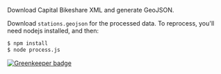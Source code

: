 Download Capital Bikeshare XML and generate GeoJSON.

Download `stations.geojson` for the processed data. To reprocess, you'll need nodejs installed, and then:

```sh
$ npm install
$ node process.js
```


[![Greenkeeper badge](https://badges.greenkeeper.io/tmcw/capital-bikeshare-stations.svg)](https://greenkeeper.io/)